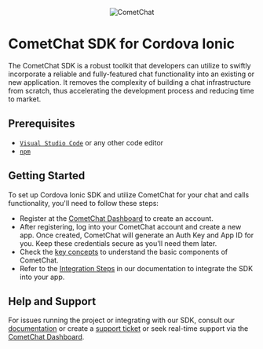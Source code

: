 <p align="center">
  <img alt="CometChat" src="https://assets.cometchat.io/website/images/logos/banner.png">
</p>

# CometChat SDK for Cordova Ionic
The CometChat SDK is a robust toolkit that developers can utilize to swiftly incorporate a reliable and fully-featured chat functionality into an existing or new application. It removes the complexity of building a chat infrastructure from scratch, thus accelerating the development process and reducing time to market.

## Prerequisites 
- [`Visual Studio Code`](https://code.visualstudio.com/) or any other code editor
- [`npm`](https://www.npmjs.com/get-npm)


## Getting Started

To set up Cordova Ionic SDK and utilize CometChat for your chat and calls functionality, you'll need to follow these steps:
- Register at the [CometChat Dashboard](https://app.cometchat.com/) to create an account.
- After registering, log into your CometChat account and create a new app. Once created, CometChat will generate an Auth Key and App ID for you. Keep these credentials secure as you'll need them later.
- Check the [key concepts](https://cometchat.com/docs/sdk/ionic/key-concepts) to understand the basic components of CometChat.
- Refer to the [Integration Steps](https://cometchat.com/docs/sdk/ionic/setup) in our documentation to integrate the SDK into your app.

## Help and Support
For issues running the project or integrating with our SDK, consult our [documentation](https://www.cometchat.com/docs/sdk/ionic/overview) or create a [support ticket](https://help.cometchat.com/hc/en-us) or seek real-time support via the [CometChat Dashboard](https://app.cometchat.com/).